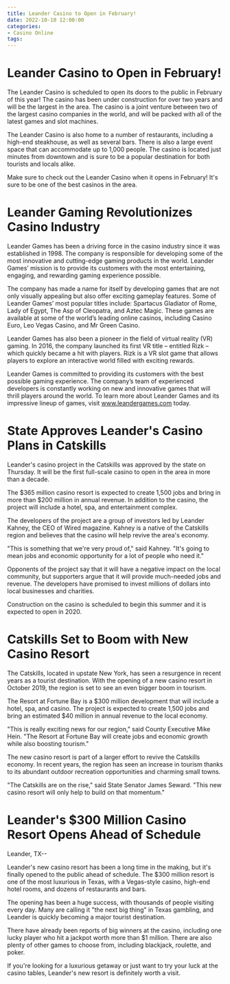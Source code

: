 ```yaml
---
title: Leander Casino to Open in February!
date: 2022-10-10 12:00:00
categories:
- Casino Online
tags:
---
```



#  Leander Casino to Open in February!

The Leander Casino is scheduled to open its doors to the public in February of this year! The casino has been under construction for over two years and will be the largest in the area. The casino is a joint venture between two of the largest casino companies in the world, and will be packed with all of the latest games and slot machines.

The Leander Casino is also home to a number of restaurants, including a high-end steakhouse, as well as several bars. There is also a large event space that can accommodate up to 1,000 people. The casino is located just minutes from downtown and is sure to be a popular destination for both tourists and locals alike.

Make sure to check out the Leander Casino when it opens in February! It's sure to be one of the best casinos in the area.

#  Leander Gaming Revolutionizes Casino Industry

Leander Games has been a driving force in the casino industry since it was established in 1998. The company is responsible for developing some of the most innovative and cutting-edge gaming products in the world. Leander Games’ mission is to provide its customers with the most entertaining, engaging, and rewarding gaming experience possible.

The company has made a name for itself by developing games that are not only visually appealing but also offer exciting gameplay features. Some of Leander Games’ most popular titles include: Spartacus Gladiator of Rome, Lady of Egypt, The Asp of Cleopatra, and Aztec Magic. These games are available at some of the world’s leading online casinos, including Casino Euro, Leo Vegas Casino, and Mr Green Casino.

Leander Games has also been a pioneer in the field of virtual reality (VR) gaming. In 2016, the company launched its first VR title – entitled Rizk – which quickly became a hit with players. Rizk is a VR slot game that allows players to explore an interactive world filled with exciting rewards.

Leander Games is committed to providing its customers with the best possible gaming experience. The company’s team of experienced developers is constantly working on new and innovative games that will thrill players around the world. To learn more about Leander Games and its impressive lineup of games, visit www.leandergames.com today.

#  State Approves Leander's Casino Plans in Catskills

Leander's casino project in the Catskills was approved by the state on Thursday. It will be the first full-scale casino to open in the area in more than a decade.

The $365 million casino resort is expected to create 1,500 jobs and bring in more than $200 million in annual revenue. In addition to the casino, the project will include a hotel, spa, and entertainment complex.

The developers of the project are a group of investors led by Leander Kahney, the CEO of Wired magazine. Kahney is a native of the Catskills region and believes that the casino will help revive the area's economy.

"This is something that we're very proud of," said Kahney. "It's going to mean jobs and economic opportunity for a lot of people who need it."

Opponents of the project say that it will have a negative impact on the local community, but supporters argue that it will provide much-needed jobs and revenue. The developers have promised to invest millions of dollars into local businesses and charities.

Construction on the casino is scheduled to begin this summer and it is expected to open in 2020.

#  Catskills Set to Boom with New Casino Resort

The Catskills, located in upstate New York, has seen a resurgence in recent years as a tourist destination. With the opening of a new casino resort in October 2019, the region is set to see an even bigger boom in tourism.

The Resort at Fortune Bay is a $300 million development that will include a hotel, spa, and casino. The project is expected to create 1,500 jobs and bring an estimated $40 million in annual revenue to the local economy.

"This is really exciting news for our region," said County Executive Mike Hein. "The Resort at Fortune Bay will create jobs and economic growth while also boosting tourism."

The new casino resort is part of a larger effort to revive the Catskills economy. In recent years, the region has seen an increase in tourism thanks to its abundant outdoor recreation opportunities and charming small towns.

"The Catskills are on the rise," said State Senator James Seward. "This new casino resort will only help to build on that momentum."

#  Leander's $300 Million Casino Resort Opens Ahead of Schedule

Leander, TX--

Leander's new casino resort has been a long time in the making, but it's finally opened to the public ahead of schedule. The $300 million resort is one of the most luxurious in Texas, with a Vegas-style casino, high-end hotel rooms, and dozens of restaurants and bars.

The opening has been a huge success, with thousands of people visiting every day. Many are calling it "the next big thing" in Texas gambling, and Leander is quickly becoming a major tourist destination.

There have already been reports of big winners at the casino, including one lucky player who hit a jackpot worth more than $1 million. There are also plenty of other games to choose from, including blackjack, roulette, and poker.

If you're looking for a luxurious getaway or just want to try your luck at the casino tables, Leander's new resort is definitely worth a visit.